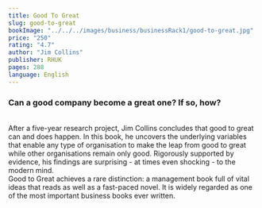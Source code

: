 ```yaml
---
title: Good To Great
slug: good-to-great
bookImage: "../../../images/business/businessRack1/good-to-great.jpg"
price: "250"
rating: "4.7"
author: "Jim Collins"
publisher: RHUK
pages: 288
language: English
---
```


### Can a good company become a great one? If so, how?
<br/>
After a five-year research project, Jim Collins concludes that good to great can and does happen. In this book, he uncovers the underlying variables that enable any type of organisation to make the leap from good to great while other organisations remain only good. Rigorously supported by evidence, his findings are surprising - at times even shocking - to the modern mind.
<br/>
Good to Great achieves a rare distinction: a management book full of vital ideas that reads as well as a fast-paced novel. It is widely regarded as one of the most important business books ever written.
<br/>
<br/>
